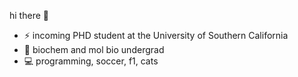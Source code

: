 hi there 👋

- ⚡ incoming PHD student at the University of Southern California
- 📖 biochem and mol bio undergrad
- 💻 programming, soccer, f1, cats


<!--
Here are some ideas to get you started:


- 🔭 I’m currently working on ...
- 🌱 I’m currently learning ...
- 👯 I’m looking to collaborate on ...
- 🤔 I’m looking for help with ...
- 💬 Ask me about ...
- 📫 How to reach me: ...
- 😄 Pronouns: ...
- ⚡ Fun fact: ...
-->
